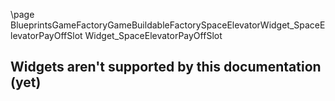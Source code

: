 \page BlueprintsGameFactoryGameBuildableFactorySpaceElevatorWidget_SpaceElevatorPayOffSlot Widget_SpaceElevatorPayOffSlot
## Widgets aren't supported by this documentation (yet)
